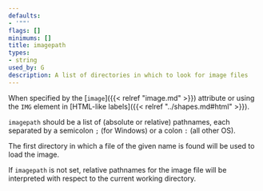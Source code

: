 ```yaml
---
defaults:
- '""'
flags: []
minimums: []
title: imagepath
types:
- string
used_by: G
description: A list of directories in which to look for image files
---
```

When specified
by the [`image`]({{< relref "image.md" >}}) attribute or using the `IMG` element in [HTML-like
labels]({{< relref "../shapes.md#html" >}}).

`imagepath` should be a list of (absolute or
relative) pathnames, each separated by a semicolon `;` (for Windows) or a colon `:`
(all other OS).

The first directory in which a file of the given name is
found will be used to load the image.

If `imagepath` is not set, relative pathnames for the image file will be
interpreted with respect to the current working directory.
